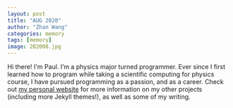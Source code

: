 ```yaml
---
layout: post
title: "AUG 2020"
author: "Zhan Wang"
categories: memory
tags: [memory]
image: 202008.jpg
---
```


Hi there! I'm Paul. I’m a physics major turned programmer. Ever since I first learned how to program while taking a scientific computing for physics course, I have pursued programming as a passion, and as a career. Check out [my personal website](https://www.lenpaul.com/) for more information on my other projects (including more Jekyll themes!), as well as some of my writing.
